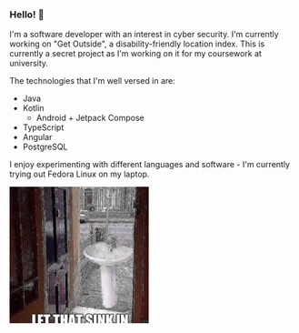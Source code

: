 ### Hello! 👋

I'm a software developer with an interest in cyber security. I'm currently working on "Get Outside", a disability-friendly location index. This is currently a secret project as I'm working on it for my coursework at university.

The technologies that I'm well versed in are:

- Java
- Kotlin
  - Android + Jetpack Compose
- TypeScript
- Angular
- PostgreSQL

I enjoy experimenting with different languages and software - I'm currently trying out Fedora Linux on my laptop.

<img src="sink.jpg" height="240px">

<!--
**the-wright-jamie/the-wright-jamie** is a ✨ _special_ ✨ repository because its `README.md` (this file) appears on your GitHub profile.

Here are some ideas to get you started:

- 🔭 I’m currently working on ...
- 🌱 I’m currently learning ...
- 👯 I’m looking to collaborate on ...
- 🤔 I’m looking for help with ...
- 💬 Ask me about ...
- 📫 How to reach me: ...
- 😄 Pronouns: ...
- ⚡ Fun fact: ...
-->
